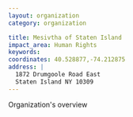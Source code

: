```yaml
---
layout: organization
category: organization

title: Mesivtha of Staten Island
impact_area: Human Rights
keywords: 
coordinates: 40.528877,-74.212875
address: |
  1872 Drumgoole Road East
  Staten Island NY 10309
---
```

Organization's overview
